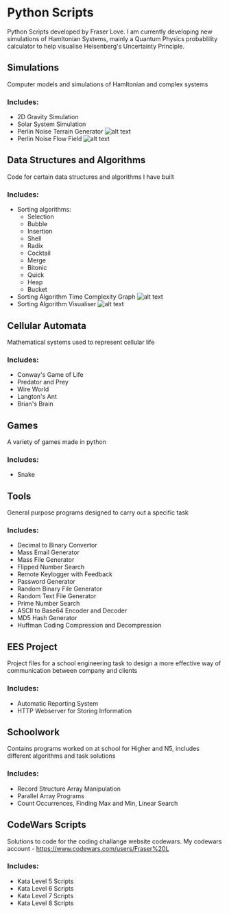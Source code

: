 # Python Scripts
Python Scripts developed by Fraser Love. I am currently developing new simulations of Hamltonian Systems, mainly a Quantum Physics probablility calculator to help visualise Heisenberg's Uncertainty Principle.

## Simulations
Computer models and simulations of Hamltonian and complex systems
  
### Includes:

- 2D Gravity Simulation
- Solar System Simulation
- Perlin Noise Terrain Generator
![alt text](https://github.com/FraserLove/images/blob/master/Screenshot%20from%202019-08-12%2023-38-50.png)
- Perlin Noise Flow Field
![alt text](https://github.com/FraserLove/images/blob/master/Screenshot%20from%202019-08-13%2021-01-23.png)

## Data Structures and Algorithms
Code for certain data structures and algorithms I have built

### Includes:

- Sorting algorithms:
  - Selection
  - Bubble
  - Insertion
  - Shell
  - Radix
  - Cocktail
  - Merge
  - Bitonic
  - Quick
  - Heap
  - Bucket
- Sorting Algorithm Time Complexity Graph
![alt text](https://github.com/FraserLove/images/blob/master/Screenshot%20from%202019-08-06%2016-41-44.png)
- Sorting Algorithm Visualiser
![alt text](https://github.com/FraserLove/images/blob/master/Screenshot%20from%202019-08-06%2017-29-25.png)
   
## Cellular Automata
Mathematical systems used to represent cellular life
  
### Includes:

- Conway's Game of Life
- Predator and Prey
- Wire World
- Langton's Ant
- Brian's Brain

## Games
A variety of games made in python

### Includes:

- Snake
    
## Tools
General purpose programs designed to carry out a specific task
  
### Includes:

- Decimal to Binary Convertor
- Mass Email Generator
- Mass File Generator
- Flipped Number Search
- Remote Keylogger with Feedback
- Password Generator
- Random Binary File Generator
- Random Text File Generator
- Prime Number Search
- ASCII to Base64 Encoder and Decoder
- MD5 Hash Generator
- Huffman Coding Compression and Decompression

## EES Project
Project files for a school engineering task to design a more effective way of communication between company and clients

### Includes:

- Automatic Reporting System
- HTTP Webserver for Storing Information

## Schoolwork
Contains programs worked on at school for Higher and N5, includes different algorithms and task solutions

### Includes:

- Record Structure Array Manipulation
- Parallel Array Programs
- Count Occurrences, Finding Max and Min, Linear Search

## CodeWars Scripts
Solutions to code for the coding challange website codewars. My codewars account - https://www.codewars.com/users/Fraser%20L

### Includes:
- Kata Level 5 Scripts
- Kata Level 6 Scripts
- Kata Level 7 Scripts
- Kata Level 8 Scripts

